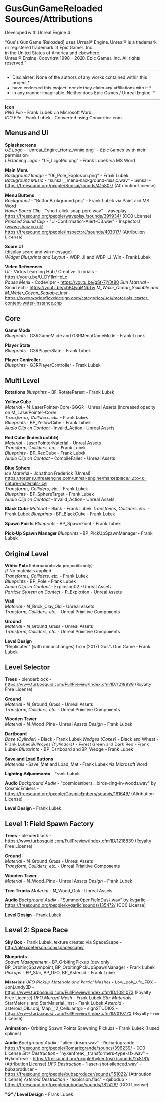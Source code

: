 # GusGunGameReloaded Sources/Attributions

Developed with Unreal Engine 4

“Gus's Gun Game [Reloaded] uses Unreal® Engine. Unreal® is a trademark or registered trademark of Epic Games, Inc.  
in the United States of America and elsewhere.  
Unreal® Engine, Copyright 1998 – 2020, Epic Games, Inc. All rights reserved.”

*********************************************************************************   
*  Disclaimer: None of the authors of any works contained within this project   *   
*  have endorsed this project, nor do they claim any affiliations with it       *   
*  in any manner imaginable. Neither does Epic Games / Unreal Engine.           *   
*********************************************************************************



**Icon**  
*PNG File* - Frank Lubek via Microsoft Word  
*ICO File* - Frank Lubek - Converted using Convertico.com



## Menus and UI

**Splashscreens**    
*UE Logo* - "Unreal_Engine_Horiz_White.png" - Epic Games (with their permission)  
*LEGaming Logo* - "LE_LogoPic.png" - Frank Lubek via MS Word
  

**Main Menu**  
*Background Image* - "06_Pole_Explosion.png" - Frank Lubek  
*Background Music* - "sunsai__menu-background-music.wav" - Sunsai - https://freesound.org/people/Sunsai/sounds/415805/ (Attribution License) 


**Menu Buttons**  
*Background* - "ButtonBackground.png" - Frank Lubek via Paint and MS Word  
*Hover Sound Clip* - "short-click-snap-perc.wav" - waveplay. - https://freesound.org/people/waveplay./sounds/399934/ (CC0 License)
*Pressed Sound Clip* - "UI-Confirmation-Alert-C3.wav" - InspectorJ (www.jshaw.co.uk) - https://freesound.org/people/InspectorJ/sounds/403017/  (Attribution License)


**Score UI**   
(display score and win message)  
*Widget Blueprints and Layout* - WBP_UI and WBP_UI_Win - Frank Lubek  


**Video References**  
*UI* - Virtus Learning Hub / Creative Tutorials - https://youtu.be/U_DY1lmHbLc   
*Pause Menu* - CodeViper - https://youtu.be/gSt-7jY0t80
*Sun Material* - SmarTech - https://youtu.be/cbBQvqMNbTw
*M_Water_Ocean_Scalable and M_Water_Ocean_Scalable_Inst* -  https://www.worldofleveldesign.com/categories/ue4/materials-starter-content-water-instance.php



## Core

**Game Mode**  
*Blueprints* - G3RGameMode and G3RMenuGameMode - Frank Lubek 


**Player State**  
*Blueprints* - G3RPlayerState - Frank Lubek


**Player Controller**  
*Blueprints* - G3RPlayerController - Frank Lubek



## Multi Level

**Rotations**
*Blueprints* - BP_RotateParent - Frank Lubek


**Yellow Cube**  
*Material* - M_LaserPointer-Core-GGGR - Unreal Assets (increased opacity on M_LaserPointer-Core)  
*Transforms, Colliders, etc.* - Frank Lubek   
*Blueprints* - BP_YellowCube - Frank Lubek   
*Audio Clip on Contact* - Invalid_Action - Unreal Assets   


**Red Cube (Indestructible)**  
*Material* - LaserPointerMaterial - Unreal Assets  
*Transform, Colliders, etc.* - Frank Lubek  
*Blueprints* - BP_RedCube - Frank Lubek  
*Audio Clip on Contact* - CompileFailed - Unreal Assets  


**Blue Sphere**  
*Ice Material* - Jonathon Frederick (Unreal)  
https://forums.unrealengine.com/unreal-engine/marketplace/125546-nature-materials-ice  
*Transforms, Colliders, etc.* - Frank Lubek  
*Blueprints* - BP_SphereTarget - Frank Lubek  
*Audio Clip on Contact* - Invalid_Action - Unreal Assets  


**Black Cube**
*Material* - Black - Frank Lubek
*Transforms, Colliders, etc.* - Frank Lubek
*Blueprints* - BP_BlackCube - Frank Lubek

**Spawn Points**
*Blueprints* - BP_SpawnPoint - Frank Lubek


**Pick-Up Spawn Manager**
*Blueprints* - BP_PickUpSpawnManager - Frank Lubek



## Original Level

**White Pole** (Interactable via projectile only)  
// No materials applied  
*Transforms, Colliders, etc.* - Frank Lubek  
*Blueprints* - BP_Pole - Frank Lubek  
*Audio Clip on Contact* - Explosion02 - Unreal Assets  
*Particle System on Contact* - P_Explosion - Unreal Assets  


**Wall**  
*Material* - M_Brick_Clay_Old - Unreal Assets  
*Transform, Colliders, etc.* - Unreal Primitive Components    


**Ground**  
*Material* - M_Ground_Grass - Unreal Assets  
*Transform, Colliders, etc.* - Unreal Primitive Components  


**Level Design**  
"Replicated" (with minor changes) from (2017) Gus's Gun Game - Frank Lubek  



## Level Selector

**Trees** - blenderblock - https://www.turbosquid.com/FullPreview/Index.cfm/ID/1218839 (Royalty Free License)


**Ground**   
*Material* - M_Ground_Grass - Unreal Assets  
*Transform, Colliders, etc.* - Unreal Primitive Components 


**Wooden Tower**  
*Material* - M_Wood_Pine - Unreal Assets
*Design* - Frank Lubek


**Dartboard**  
*Base (Cylinder)* - Black - Frank Lubek
*Wedges (Cones)* - Black and Wheat - Frank Lubek
*Bullseyes (Cylinders)* - Forest Green and Dark Red - Frank Lubek
*Blueprints* - BP_Dartboard and BP_Wedge - Frank Lubek


**Save and Load Buttons**  
*Materials* - Save_Mat and Load_Mat - Frank Lubek via Microsoft Word


**Lighting Adjustments** - Frank Lubek


**Audio**
*Background Audio* - "cosmicembers__birds-sing-in-woods.wav" by CosmicEmbers - https://freesound.org/people/CosmicEmbers/sounds/161649/ (Attribution License)  


**Level Design** - Frank Lubek



## Level 1: Field Spawn Factory

**Trees** - blenderblock - https://www.turbosquid.com/FullPreview/Index.cfm/ID/1218839 (Royalty Free License)


**Ground**   
*Material* - M_Ground_Grass - Unreal Assets  
*Transform, Colliders, etc.* - Unreal Primitive Components 


**Wooden Tower**  
*Material* - M_Wood_Pine - Unreal Assets
*Design* - Frank Lubek


**Tree Trunks**
*Material* - M_Wood_Oak - Unreal Assets  


**Audio**
*Background Audio* - "SummerOpenFieldDusk.wav" by kvgarlic - https://freesound.org/people/kvgarlic/sounds/135472/ (CC0 License)  


**Level Design** - Frank Lubek



## Level 2: Space Race

**Sky Box** - Frank Lubek, texture created via SpaceScape - http://alexcpeterson.com/spacescape/


**Blueprints**  
*Spawn Management* - BP_OrbitingPickup (dev only), BP_OrbitingSpawnpoint, BP_OrbitingPickUpSpawnManager - Frank Lubek
*Pickups* - BP_Star, BP_UFO, BP_Asteroid - Frank Lubek


**Materials** 
*UFO Pickup Materials and Partial Meshes* - Low_poly_ufo_FBX - JonLundy3D - https://www.turbosquid.com/FullPreview/Index.cfm/ID/1081073 (Royalty Free License)
*UFO Merged Mesh* - Frank Lubek
*Star Materials* - StarMaterial and StarMaterial_Inst - Frank Lubek
*Asteroid* - asteroid_OBJ.obj, Map__12_Cellular.tga - signSTUDIOS - https://www.turbosquid.com/FullPreview/Index.cfm/ID/616773 (Royalty Free License)


**Animation** - Orbiting Spawn Points Spawning Pickups - Frank Lubek (I used splines)


**Audio**
*Background Audio* - "alien-dream.wav" - Romariogrande - https://freesound.org/people/Romariogrande/sounds/396239/ - CC0 License
*Star Destruction* - "hykenfreak__transformers-type-sfx.wav" - Hykenfreak - https://freesound.org/people/hykenfreak/sounds/248181/ (Attribution License)
*UFO Destruction* - "laser-shot-silenced.wav" - bubaproducer - https://freesound.org/people/bubaproducer/sounds/151022/ (Attribution License)
*Asteroid Destruction* - "explosion.flac" - qubodup - https://freesound.org/people/qubodup/sounds/182429/ (CC0 License)


**"G" / Level Design** - Frank Lubek